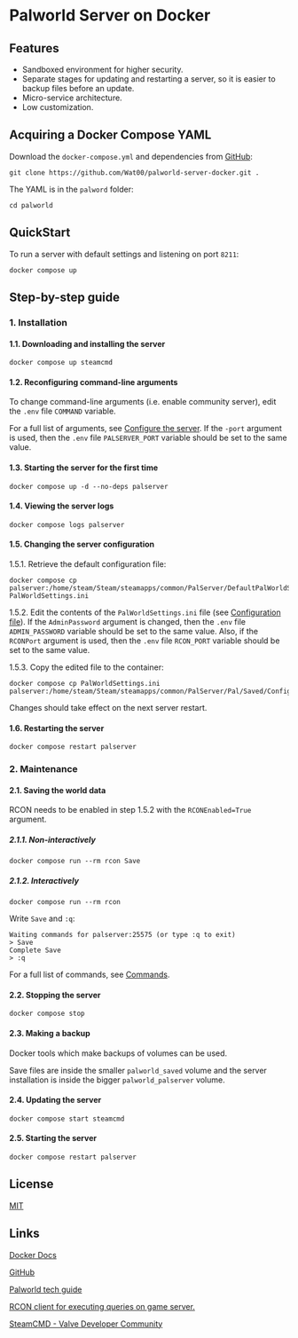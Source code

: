# Palworld Server on Docker
## Features
- Sandboxed environment for higher security.
- Separate stages for updating and restarting a server, so it is easier to backup files before an update.
- Micro-service architecture.
- Low customization.

## Acquiring a Docker Compose YAML
Download the `docker-compose.yml` and dependencies from [GitHub](https://github.com/Wat00/palworld-server-docker):

```
git clone https://github.com/Wat00/palworld-server-docker.git .
```
The YAML is in the `palword` folder:

```
cd palworld
```
## QuickStart
To run a server with default settings and listening on port `8211`:

```
docker compose up
```
## Step-by-step guide
### 1. Installation
#### 1.1. Downloading and installing the server

```
docker compose up steamcmd
```
#### 1.2. Reconfiguring command-line arguments
To change command-line arguments (i.e. enable community server), edit the `.env` file `COMMAND` variable.

For a full list of arguments, see [Configure the server](https://tech.palworldgame.com/settings-and-operation/arguments). If the `-port` argument is used, then the `.env` file `PALSERVER_PORT` variable should be set to the same value.
#### 1.3. Starting the server for the first time

```
docker compose up -d --no-deps palserver
```
#### 1.4. Viewing the server logs

```
docker compose logs palserver
```
#### 1.5. Changing the server configuration
1\.5.1. Retrieve the default configuration file:

```
docker compose cp palserver:/home/steam/Steam/steamapps/common/PalServer/DefaultPalWorldSettings.ini PalWorldSettings.ini
```
1\.5.2. Edit the contents of the `PalWorldSettings.ini` file (see [Configuration file](https://tech.palworldgame.com/settings-and-operation/configuration)). If the `AdminPassword` argument is changed, then the `.env` file `ADMIN_PASSWORD` variable should be set to the same value. Also, if the `RCONPort` argument is used, then the `.env` file `RCON_PORT` variable should be set to the same value.

1\.5.3. Copy the edited file to the container:

```
docker compose cp PalWorldSettings.ini palserver:/home/steam/Steam/steamapps/common/PalServer/Pal/Saved/Config/LinuxServer/
```
Changes should take effect on the next server restart.
#### 1.6. Restarting the server

```
docker compose restart palserver
```
### 2. Maintenance
#### 2.1. Saving the world data
RCON needs to be enabled in step 1.5.2 with the `RCONEnabled=True` argument.
##### 2.1.1. Non-interactively

```
docker compose run --rm rcon Save
```
##### 2.1.2. Interactively

```
docker compose run --rm rcon
```
Write `Save` and `:q`:

```
Waiting commands for palserver:25575 (or type :q to exit)
> Save
Complete Save
> :q
```
For a full list of commands, see [Commands](https://tech.palworldgame.com/settings-and-operation/commands).
#### 2.2. Stopping the server

```
docker compose stop
```
#### 2.3. Making a backup
Docker tools which make backups of volumes can be used.

Save files are inside the smaller `palworld_saved` volume and the server installation is inside the bigger `palworld_palserver` volume.
#### 2.4. Updating the server

```
docker compose start steamcmd
```
#### 2.5. Starting the server

```
docker compose restart palserver
```
## License
[MIT](https://github.com/Wat00/palworld-server-docker/blob/master/LICENSE)
## Links
[Docker Docs](https://docs.docker.com)

[GitHub](https://github.com)

[Palworld tech guide](https://tech.palworldgame.com)

[RCON client for executing queries on game server.](https://github.com/gorcon/rcon-cli)

[SteamCMD - Valve Developer Community](https://developer.valvesoftware.com/wiki/SteamCMD)